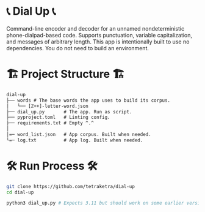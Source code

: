 # 📞 Dial Up 📞

Command-line encoder and decoder for an unnamed nondeterministic phone-dialpad-based code.
Supports punctuation, variable capitalization, and messages of arbitrary length.
This app is intentionally built to use no dependencies. 
You do not need to build an environment.

# 🏗️ Project Structure 🏗️
```html
dial-up
├── words # The base words the app uses to build its corpus.
│   └── [ℤ++]-letter-word.json 
├── dial_up.py       # The app. Run as script.
├── pyproject.toml   # Linting config.
├── requirements.txt # Empty ^.^
│
│=─ word_list.json   # App corpus. Built when needed.
└=─ log.txt          # App log. Built when needed.
```

# 🛠️ Run Process 🛠️
```sh
git clone https://github.com/tetraketra/dial-up
cd dial-up

python3 dial_up.py # Expects 3.11 but should work on some earlier versions.

```
